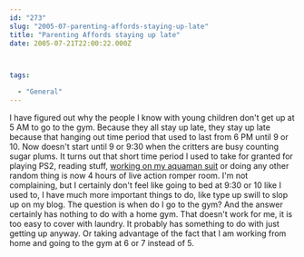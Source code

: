 ```yaml
---
id: "273"
slug: "2005-07-parenting-affords-staying-up-late"
title: "Parenting Affords staying up late"
date: 2005-07-21T22:00:22.000Z



tags:

  - "General"
---
```

<div class="sqs-html-content">
  <p>I have figured out why the people I know with young children don't get up at 5 AM to go to the gym.  Because they all stay up late, they stay up late because that hanging out time period that used to last from 6 PM until 9 or 10.  Now doesn't start until 9 or 9:30 when the critters are busy counting sugar plums.  It turns out that short time period I used to take for granted for playing PS2, reading stuff, <a href="http://barrelhousemag.blogspot.com/2005/07/when-harry-potter-fans-attack.html">working on my aquaman suit</a> or doing any other random thing is now 4 hours of live action romper room.  I'm not complaining, but I certainly don't feel like going to bed at 9:30 or 10 like I used to, I have much more important things to do, like type up swill to slop up on my blog.  The question is when do I go to the gym?  And the answer certainly has nothing to do with a home gym.  That doesn't work for me, it is too easy to cover with laundry.  It probably has something to do with just getting up anyway.  Or taking advantage of the fact that I am working from home and going to the gym at 6 or 7 instead of 5.</p>
</div>
